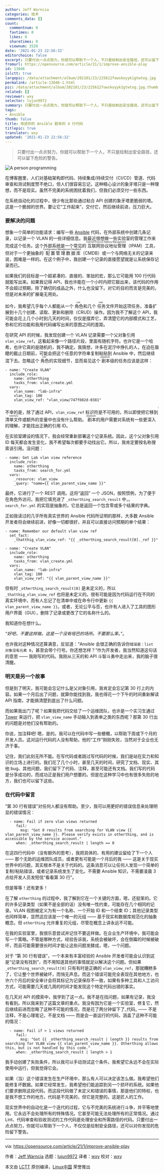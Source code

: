 ```yaml
---
author: Jeff Warncia
categories: 技术
comments_data: []
count:
  commentnum: 0
  favtimes: 0
  likes: 0
  sharetimes: 0
  viewnum: 3520
date: '2021-01-23 22:56:32'
editorchoice: false
excerpt: 只要付出一点点努力，你就可以帮助下一个人，不只是绘制出安全路径，还可以留下危险的警告。
fromurl: https://opensource.com/article/21/1/improve-ansible-play
id: 13046
islctt: true
largepic: /data/attachment/album/202101/23/225612fowskoyyk1gtwtog.jpg
permalink: /article-13046-1.html
pic: /data/attachment/album/202101/23/225612fowskoyyk1gtwtog.jpg.thumb.jpg
related: []
reviewer: wxy
selector: lujun9972
summary: 只要付出一点点努力，你就可以帮助下一个人，不只是绘制出安全路径，还可以留下危险的警告。
tags:
- Ansible
thumb: false
title: 改进你的 Ansible 剧本的 4 行代码
titlepic: true
translator: wxy
updated: '2021-01-23 22:56:32'
---
```



> 
> 只要付出一点点努力，你就可以帮助下一个人，不只是绘制出安全路径，还可以留下危险的警告。
> 
> 
> 


![](/data/attachment/album/202101/23/225612fowskoyyk1gtwtog.jpg "A person programming")


在博客圈里，人们对基础架构即代码、持续集成/持续交付（CI/CD）管道、代码审查和测试制度赞不绝口，但人们很容易忘记，这种精心设计的象牙塔只是一种理想，而不是现实。虽然不完美的系统困扰着我们，但我们必须交付一些东西。


在系统自动化的过程中，很少有比那些通过粘合 API 创建的象牙塔更脆弱的塔。这是一个脆弱的世界。要让它“工作起来”，交付它，然后继续前进，压力巨大。


### 要解决的问题


想象一个简单的功能请求：编写一些 [Ansible](https://www.ansible.com/) 代码，在外部系统中创建几条记录，以记录一个 VLAN 的一些详细信息。我最近很想做一些实验室的管理工作来完成这个任务。这个外部系统是一个常见的<ruby> 互联网协议地址管理 <rt>  Internet Protocol Address Management </rt></ruby>（IPAM）工具，但对于一个更抽象的<ruby> 配置管理数据库 <rt>  Configuration Management DataBase </rt></ruby>（CMDB）或一个与网络无关的记录来说，困难是一样的。在这个例子中，我创建一个记录的直接愿望就是让系统保存记录而已。


如果我们的目标是一个超紧凑的、直接的、笨拙的宏，那么它可能用 100 行代码就能写出来。如果我记得 API，我也许能在一个小时内把它敲出来，该代码的作用不会超过预期，除了确切的成品之外，什么也没留下。对它的目的而言是完美的，但是对未来的扩展毫无用处。


如今，我希望几乎每个人都能从一个<ruby> 角色 <rt>  role </rt></ruby>和几个<ruby> 任务 <rt>  task </rt></ruby>文件开始这项任务，准备扩展到十几个创建、读取、更新和删除（CRUD）操作。因为我不了解这个 API，我可能会花上几个小时到几天的时间，仅仅是摆弄它，弄清楚它的内部模式和工艺，弥和它的功能和我用代码编写出来的意图之间的差距。


在研究 API 的时候，我发现创建一个 VLAN 记录需要一个父对象引用 `vlan_view_ref`。这看起来像一个路径片段，里面有随机字符。也许它是一个哈希，也许它真的是随机的，我不确定。我猜想，许多在泥泞中挣扎的人，在迫在眉睫的截止日期前，可能会把这个任意的字符串复制粘贴到 Ansible 中，然后继续混下去。忽略这个<ruby> 角色 <rt>  role </rt></ruby>的实现细节，显而易见这个<ruby> 剧本 <rt>  playbook </rt></ruby>级的任务应该是这样：



```
- name: "Create VLAN"
  include_role:
    name: otherthing
    tasks_from: vlan_create.yml
  vars:
    vlan_name: "lab-infra"
    vlan_tag: 100
    vlan_view_ref: "vlan_view/747f602d-0381"

```

不幸的是，除了通过 API，`vlan_view_ref` 标识符是不可用的，所以即使把它移到<ruby> 清单文件 <rt>  inventory </rt></ruby>或额外的变量中也没有什么帮助。<ruby> 剧本 <rt>  playbook </rt></ruby>的用户需要对系统有一些更深入的理解，才能找出正确的引用 ID。


在实验室建设的情况下，我会经常重新部署这个记录系统。因此，这个父对象引用 ID 每天都会发生变化，我不希望每次都要手动找出它。所以，我肯定要按名称搜索该引用。没问题：



```
- name: Get Lab vlan view reference
  include_role:
    name: otherthing
    tasks_from: search_for.yml
  vars:
    _resource: vlan_view
    _query: "name={{ vlan_parent_view_name }}"

```

最终，它进行了一个 REST 调用。这将“返回” 一个 JSON，按照惯例，为了便于在角色外访问，我把它填充进了 `_otherthing_search_result` 中，。`search_for.yml` 的实现是抽象的，它总是返回一个包含零或多个结果的字典。


正如我读过的几乎所有真实世界的 Ansible 代码所证明的那样，大多数 Ansible 开发者将会继续前进，好像一切都很好，并且可以直接访问预期的单个结果：



```
- name: Remember our default vlan view ref
  set_fact:
    _thatthig_vlan_view_ref: "{{ _otherthing_search_result[0]._ref }}"

- name: "Create VLAN"
  include_role:
    name: otherthing
    tasks_from: vlan_create.yml
  vars:
    vlan_name: "lab-infra"
    vlan_tag: 100
    vlan_view_ref: "{{ vlan_parent_view_name }}"

```

但有时 `_otherthing_search_result[0]` 是未定义的，所以 `_thatthig_vlan_view_ref` 也将是未定义的。很有可能是因为代码运行在不同的真实环境中，而有人忘记了在清单中或在命令行中更新 `{{ vlan_parent_view_name }}`。或者，无论公平与否，也许有人进入了工具的图形用户界面（GUI），删除了记录或更改了它的名称什么的。


我知道你在想什么。


*“好吧，不要这样做。这是一个没有哑巴的场所。不要那么笨。”*。


也许我对这种情况还算满意，反驳道：“Ansible 会很正确的告诉你`错误是：list 对象没有元素 0`，甚至会带个行号。你还想怎样？”作为开发者，我当然知道这句话的意思 —— 我刚写的代码。我刚从三天的和 API 斗智斗勇中走出来，我的脑子很清醒。


### 明天是另一个故事


但是到了明天，我可能会忘记什么是父对象引用，我肯定会忘记第 30 行上的内容。如果一个月后出了问题，就算你能找到我，我也得花一个下午的时间重新解读 API 指南，才能搞清楚到底出了什么问题。


而如果我出门了呢？如果我把代码交给了一个运维团队，也许是一个实习生通过 [Tower](https://www.ansible.com/products/tower) 来运行，把 `vlan_view_name` 手动输入到表单之类的东西呢？那第 30 行出的问题是对他们没有帮助的。


你说，加注释吧! 嗯，是的。我可以在代码中写一些梗概，以帮助下周或下个月的开发人员。这对运行代码的人没有帮助，他的“工作”刚刚失败，当然对于企业也无济于事。


记住，我们此刻无所不能。在写代码或者跳过写代码的时候，我们是站在实力和知识的立场上进行的。我们花了几个小时，甚至几天的时间，研究了文档、现实、其他 bug、其他问题，我们留下了代码、注释，甚至可能还有文档。我们写的代码是分享成功的，而成功正是我们用户想要的。但是在这种学习中也有很多失败的地方，我们也可以留下这些。


### 在代码中留言


“第 30 行有错误”对任何人都没有帮助。至少，我可以用更好的错误信息来处理明显的错误情况：



```
  - name: Fail if zero vlan views returned
     fail:
       msg: "Got 0 results from searching for VLAN view {{ vlan_parent_view_name }}. Please verify exists in otherthing, and is accessible by the service account."
     when: _otherthing_search_result | length == 0

```

在这四行代码中（没有额外的思考），我把具体的、有用的建议留给了下一个人 —— 那个无助的运维团队成员，或者更有可能是一个月后的我 —— 这是关于现实世界中的问题，其实根本不是关于代码的。这条消息可以让任何人发现一个简单的复制/粘贴错误，或者记录系统发生了变化。不需要 Ansible 知识，不需要凌晨 3 点给开发人员发短信“看看第 30 行”。


但是等等！还有更多！


在了解 `otherthing` 的过程中，我了解到它在一个关键的方面，嗯，还挺笨的。它的许多记录类型（如果不是全部的话）没有唯一性约束，可能存在几个相同的记录。VLAN 视图被定义为有一个名称、一个开始 ID 和一个结束 ID；其他记录类型也同样简单，显然这应该是一个唯一的元组 —— 基于现实和数据库规范化的抽象概念。但 `otherthing` 允许重复的元组，尽管在概念上讲永远不可能。


在我的实验室里，我很乐意尝试并记住不要这样做。在企业生产环境中，我可能会写一个策略。不管是哪种方式，经验告诉我，系统会被破坏，会在倒霉的时候被破坏，而且可能需要很长时间才能让这些问题发酵成，嗯，一个问题。


对于 “第 30 行有错误”，一个本来有丰富经验的 Ansible 开发者可能会认识到这是“记录没有找到”，而不用知道其他的事情就足以解决这个问题。但如果 `_otherthing_search_result[0]` 只有有时是正确的 `vlan_view_ref`，那就糟糕多了，它让整个世界被破坏，而悄无声息。而这个错误可能完全表现在其他地方，也许六个月后的安全审计会将其标记为记录保存不一致，如果有多种工具和人工访问方式，可能需要几天或几周的时间才能发现这个特定代码出错的事实。


在几天对 API 的摸索中，我学到了这一点。我不是在找问题，如果有记录，我没有看到。所以我来到了这篇文章的重点。我没有因为它是一个实验室，修复它，然后继续前进而忽略了这种不可能的情况，而是花了两分钟留下了\_代码\_ —— 不是注释，不是心理笔记，不是文档 —— 而是会一直运行的代码，涵盖了这种不可能的情况：



```
  - name: Fail if > 1 views returned
     fail:
       msg: "Got {{ _otherthing_search_result | length }} results from searching for VLAN view {{ vlan_parent_view_name }}. Otherthing allows this, but is not handled by this code."
     when: _otherthing_search_result | length > 1

```

我手动创建了失败条件，所以我可以手动测试这个条件。我希望它永远不会在实际使用中运行，但我觉得它会。


如果（当）这个错误发生在生产环境中，那么有人可以决定该怎么做。我希望他们能修复坏数据。如果它经常发生，我希望他们能追踪到另一个损坏的系统。如果他们要求删除这段代码，而这段代码做了未定义和错误的事情，那是他们的特权，也是我不想工作的地方。代码是不完美的，但它是完整的。这是匠人的工作。


现实世界中的自动化是一个迭代的过程，它与不完美的系统进行斗争，并平等地使用。它永远不会处理所有的特殊情况。它甚至可能无法处理所有的正常情况。通过 Lint、代码审查和验收测试的工作代码是处理安全和所需路径的代码。只要付出一点点努力，你就可以帮助下一个人，不仅仅是绘制安全路径，还可以对你发现的危险留下警告。




---


via: <https://opensource.com/article/21/1/improve-ansible-play>


作者：[Jeff Warncia](https://opensource.com/users/jeffwarncia) 选题：[lujun9972](https://github.com/lujun9972) 译者：[wxy](https://github.com/wxy) 校对：[wxy](https://github.com/wxy)


本文由 [LCTT](https://github.com/LCTT/TranslateProject) 原创编译，[Linux中国](https://linux.cn/) 荣誉推出